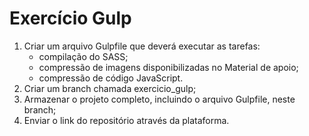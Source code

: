 # Exercício Gulp

1) Criar um arquivo Gulpfile que deverá executar as tarefas:
    - compilação do SASS;
    - compressão de imagens disponibilizadas no Material de apoio;
    - compressão de código JavaScript.
2) Criar um branch chamada exercicio_gulp;
3) Armazenar o projeto completo, incluindo o arquivo Gulpfile, neste branch;
4) Enviar o link do repositório através da plataforma.
